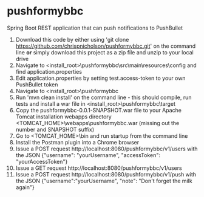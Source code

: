 # pushformybbc
Spring Boot REST application that can push notifications to PushBullet

1. Download this code by either using 'git clone https://github.com/chrispnicholson/pushformybbc.git' on the command line **or** simply download this project as a zip file and unzip to your local drive
1. Navigate to <install_root>\pushformybbc\src\main\resources\config and find application.properties
1. Edit application.properties by setting test.access-token to your own PushBullet token
1. Navigate to <install_root>\pushformybbc
1. Run 'mvn clean install' on the command line - this should compile, run tests and install a war file in <install_root>\pushformybbc\target
1. Copy the pushformybbc-0.0.1-SNAPSHOT.war file to your Apache Tomcat installation webapps directory <TOMCAT_HOME>\webapps\pushformybbc.war (missing out the number and SNAPSHOT suffix)
1. Go to <TOMCAT_HOME>\bin and run startup from the command line
1. Install the Postman plugin into a Chrome browser
1. Issue a POST request http://localhost:8080/pushformybbc/v1/users with the JSON {"username": "yourUsername", "accessToken": "yourAccessToken"}
1. Issue a GET request http://localhost:8080/pushformybbc/v1/users
1. Issue a POST request http://localhost:8080/pushformybbc/v1/push with the JSON {"username":"yourUsername", "note": "Don't forget the milk again"}
